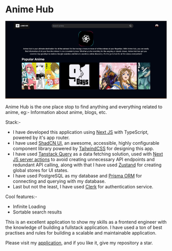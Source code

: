# Anime Hub

![anime_hub](./Anime%20Hub.png)

Anime Hub is the one place stop to find anything and everything related to anime, eg:- Information about anime, blogs, etc.

Stack:- 
* I have developed this application using [Next JS](https://nextjs.org) with TypeScript, powered by it's app router.
* I have used [ShadCN UI](https://ui.shadcn.com), an awesome, accessible, highly configurable component library powered by [TailwindCSS](https://tailwindcss.com) for designing this app.
* I have used [Tanstack Query](https://tanstack.com/query/latest) as a data fetching solution, used with [Next JS server actions](https://nextjs.org/docs/app/building-your-application/data-fetching/server-actions-and-mutations) to avoid creating unnecessary API endpoints and redundant API calling, along with that I have used [Zustand](https://zustand-demo.pmnd.rs) for creating global stores for UI states.
* I have used PostgreSQL as my database and [Prisma ORM](https://www.prisma.io) for connecting and querying with my database.
* Last but not the least, I have used [Clerk](https://clerk.com) for authentication service.

Cool features:-
* Infinite Loading
* Sortable search results


This is an excellent application to show my skills as a frontend engineer with the knowledge of building a fullstack application. I have used a ton of best practises and rules for building a scalable and maintainable application.

Please visit my [application](https://anime-hub-lime.vercel.app), and if you like it, give my repository a star.